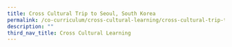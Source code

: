 ```yaml
---
title: Cross Cultural Trip to Seoul, South Korea
permalink: /co-curriculum/cross-cultural-learning/cross-cultural-trip-to-seoul-south-korea/
description: ""
third_nav_title: Cross Cultural Learning
---
```

